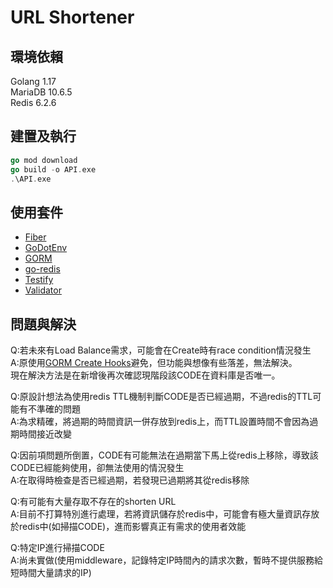 # URL Shortener

## 環境依賴
Golang 1.17  
MariaDB 10.6.5  
Redis 6.2.6

## 建置及執行
```go
go mod download
go build -o API.exe
.\API.exe
```

## 使用套件
- [Fiber](https://github.com/gofiber/fiber)
- [GoDotEnv](https://github.com/joho/godotenv)
- [GORM](https://gorm.io/index.html)
- [go-redis](https://github.com/go-redis/redis)
- [Testify](https://github.com/stretchr/testify)
- [Validator](https://github.com/go-playground/validator)

## 問題與解決
Q:若未來有Load Balance需求，可能會在Create時有race condition情況發生  
A:原使用[GORM Create Hooks](https://gorm.io/docs/create.html#Create-Hooks)避免，但功能與想像有些落差，無法解決。  
現在解決方法是在新增後再次確認現階段該CODE在資料庫是否唯一。  
  
Q:原設計想法為使用redis TTL機制判斷CODE是否已經過期，不過redis的TTL可能有不準確的問題  
A:為求精確，將過期的時間資訊一併存放到redis上，而TTL設置時間不會因為過期時間接近改變  
  
Q:因前項問題所倒置，CODE有可能無法在過期當下馬上從redis上移除，導致該CODE已經能夠使用，卻無法使用的情況發生  
A:在取得時檢查是否已經過期，若發現已過期將其從redis移除  
  
Q:有可能有大量存取不存在的shorten URL  
A:目前不打算特別進行處理，若將資訊儲存於redis中，可能會有極大量資訊存放於redis中(如掃描CODE)，進而影響真正有需求的使用者效能  
  
Q:特定IP進行掃描CODE  
A:尚未實做(使用middleware，記錄特定IP時間內的請求次數，暫時不提供服務給短時間大量請求的IP)  
